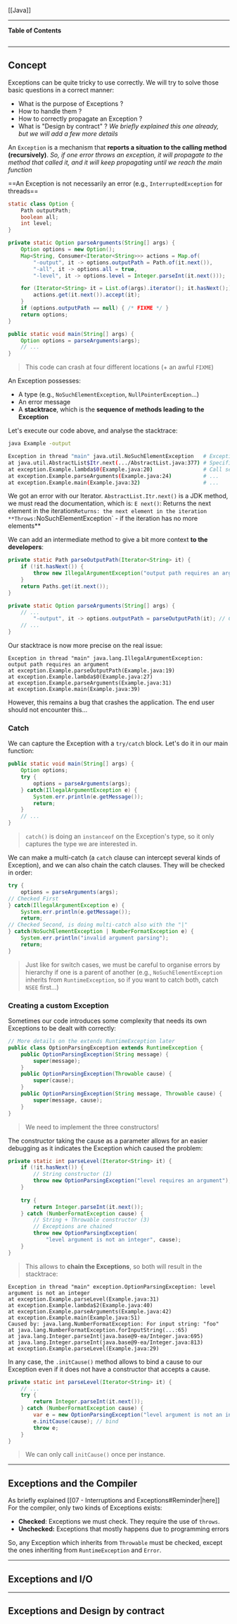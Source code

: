 [[Java]]
****
**Table of Contents**
```table-of-contents
```

****
## Concept

Exceptions can be quite tricky to use correctly.
We will try to solve those basic questions in a correct manner:
- What is the purpose of Exceptions ?
- How to handle them ?
- How to correctly propagate an Exception ?
- What is "Design by contract" ?
	*We briefly explained this one already, but we will add a few more details*

An `Exception` is a mechanism that **reports a situation to the calling method (recursively)**. 
	*So, if one error throws an exception, it will propagate to the method that called it, and it will keep propagating until we reach the main function*

==An Exception is not necessarily an error (e.g., `InterruptedException` for threads==

```java
static class Option {
	Path outputPath;
	boolean all;
	int level;
}

private static Option parseArguments(String[] args) {
	Option options = new Option();
	Map<String, Consumer<Iterator<String>>> actions = Map.of(
		"-output", it -> options.outputPath = Path.of(it.next()),
		"-all", it -> options.all = true,
		"-level", it -> options.level = Integer.parseInt(it.next()));

	for (Iterator<String> it = List.of(args).iterator(); it.hasNext();) {
		actions.get(it.next()).accept(it);
	}
	if (options.outputPath == null) { /* FIXME */ }
	return options;
}

public static void main(String[] args) {
	Option options = parseArguments(args);
	// ...
}
```
> This code can crash at four different locations (+ an awful `FIXME`)

An Exception possesses:
- A type (e.g., `NoSuchElementException`, `NullPointerException`...)
- An error message
- A **stacktrace**, which is the **sequence of methods leading to the Exception**

Let's execute our code above, and analyse the stacktrace:
```bash
java Example -output

Exception in thread "main" java.util.NoSuchElementException   # Exception
at java.util.AbstractList$Itr.next(.../AbstractList.java:377) # Specific location
at exception.Example.lambda$0(Example.java:20)                # Call sequence ...
at exception.Example.parseArguments(Example.java:24)          # ...
at exception.Example.main(Example.java:32)                    # ...
```

We got an error with our Iterator. `AbstractList.Itr.next()` is a JDK method, we must read the documentation, which is:
	`E next()`: Returns the next element in the iteration`
	Returns: the next element in the iteration
	**Throws: `NoSuchElementException` - if the iteration has no more elements**

We can add an intermediate method to give a bit more context **to the developers**:
```java
private static Path parseOutputPath(Iterator<String> it) {
	if (!it.hasNext()) {
		throw new IllegalArgumentException("output path requires an argument");
	}
	return Paths.get(it.next());
}

private static Option parseArguments(String[] args) {
	// ...
		"-output", it -> options.outputPath = parseOutputPath(it); // Change here
	// ...
}
```

Our stacktrace is now more precise on the real issue:
```
Exception in thread "main" java.lang.IllegalArgumentException:
output path requires an argument
at exception.Example.parseOutputPath(Example.java:19)
at exception.Example.lambda$0(Example.java:27)
at exception.Example.parseArguments(Example.java:31)
at exception.Example.main(Example.java:39)
```

However, this remains a bug that crashes the application. The end user should not encounter this...


### Catch

We can capture the Exception with a `try/catch` block. Let's do it in our main function:
```java
public static void main(String[] args) {
	Option options;
	try {
		options = parseArguments(args);
	} catch(IllegalArgumentException e) {
		System.err.println(e.getMessage());
		return;
	}
	// ...
}
```
> `catch()` is doing an `instanceof` on the Exception's type, so it only captures the type we are interested in.

We can make a multi-catch (a `catch` clause can intercept several kinds of Exception), and we can also chain the catch clauses. They will be checked in order:
```java
try {
	options = parseArguments(args);
// Checked First 
} catch(IllegalArgumentException e) {
	System.err.println(e.getMessage());
	return;
// Checked Second, is doing multi-catch also with the "|"
} catch(NoSuchElementException | NumberFormatException e) {
	System.err.println("invalid argument parsing");
	return;
}
```
> Just like for switch cases, we must be careful to organise errors by hierarchy if one is a parent of another (e.g., `NoSuchElementException` inherits from `RuntimeException`, so if you want to catch both, catch `NSEE` first...)


### Creating a custom Exception

Sometimes our code introduces some complexity that needs its own Exceptions to be dealt with correctly:
```java
// More details on the extends RuntimeException later
public class OptionParsingException extends RuntimeException {
	public OptionParsingException(String message) {
		super(message);
	}
	public OptionParsingException(Throwable cause) {
		super(cause);
	}
	public OptionParsingException(String message, Throwable cause) {
		super(message, cause);
	}
}
```
> We need to implement the three constructors!

The constructor taking the cause as a parameter allows for an easier debugging as it indicates the Exception which caused the problem:
```java
private static int parseLevel(Iterator<String> it) {
	if (!it.hasNext()) { 
		// String constructor (1)
		throw new OptionParsingException("level requires an argument"); 
	}
	
	try {
		return Integer.parseInt(it.next());
	} catch (NumberFormatException cause) {
		// String + Throwable constructor (3)
		// Exceptions are chained
		throw new OptionParsingException(
			"level argument is not an integer", cause);
	}
}
```

> This allows to **chain the Exceptions**, so both will result in the stacktrace:
```
Exception in thread "main" exception.OptionParsingException: level
argument is not an integer
at exception.Example.parseLevel(Example.java:31)
at exception.Example.lambda$2(Example.java:40)
at exception.Example.parseArguments(Example.java:42)
at exception.Example.main(Example.java:51)
Caused by: java.lang.NumberFormatException: For input string: "foo"
at java.lang.NumberFormatException.forInputString(...:65)
at java.lang.Integer.parseInt(java.base@9-ea/Integer.java:695)
at java.lang.Integer.parseInt(java.base@9-ea/Integer.java:813)
at exception.Example.parseLevel(Example.java:29)
```

In any case, the `.initCause()` method allows to bind a cause to our Exception even if it does not have a constructor that accepts a cause.
```java
private static int parseLevel(Iterator<String> it) {
	// ...
	try {
		return Integer.parseInt(it.next());
	} catch (NumberFormatException cause) {
		var e = new OptionParsingException("level argument is not an integer");
		e.initCause(cause); // bind
		throw e;
	}
}
```
> We can only call `initCause()` once per instance.


****
## Exceptions and the Compiler

As briefly explained [[07 - Interruptions and Exceptions#Reminder|here]] For the compiler, only two kinds of Exceptions exists:
- **Checked**: Exceptions we must check. They require the use of `throws`.
- **Unchecked:** Exceptions that mostly happens due to programming errors

So, any Exception which inherits from `Throwable` must be checked, except the ones inheriting from `RuntimeException` and `Error`.


****
## Exceptions and I/O


****
## Exceptions and Design by contract
